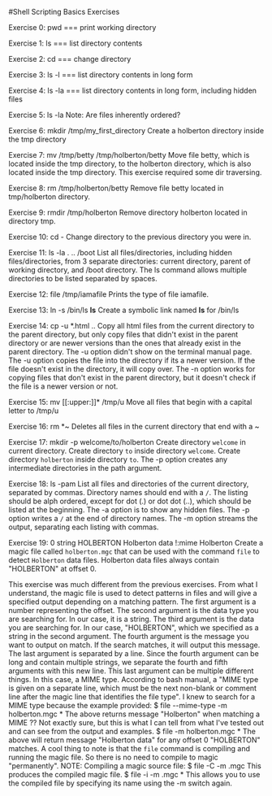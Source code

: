 #Shell Scripting Basics Exercises

Exercise 0:
  pwd === print working directory

Exercise 1:
  ls === list directory contents

Exercise 2:
  cd === change directory

Exercise 3:
  ls -l === list directory contents in long form

Exercise 4:
  ls -la === list directory contents in long form, including hidden files

Exercise 5:
  ls -la
  Note: Are files inherently ordered?

Exercise 6:
  mkdir /tmp/my_first_directory
  Create a holberton directory inside the tmp directory

Exercise 7:
  mv /tmp/betty /tmp/holberton/betty
  Move file betty, which is located inside the tmp directory, to the holberton directory, which is also located inside the tmp directory.
  This exercise required some dir traversing.

Exercise 8:
  rm /tmp/holberton/betty
  Remove file betty located in tmp/holberton directory.

Exercise 9:
  rmdir /tmp/holberton
  Remove directory holberton located in directory tmp.

Exercise 10:
  cd -
  Change directory to the previous directory you were in.

Exercise 11:
  ls -la . .. /boot
  List all files/directories, including hidden files/directories, from 3 separate directories: current directory, parent of working directory, and /boot directory.
  The ls command allows multiple directories to be listed separated by spaces.

Exercise 12:
  file /tmp/iamafile
  Prints the type of file iamafile.

Exercise 13:
  ln -s /bin/ls __ls__
  Create a symbolic link named __ls__ for /bin/ls

Exercise 14:
  cp -u *.html ..
  Copy all html files from the current directory to the parent directory, but only copy files that didn't exist in the parent directory or are newer versions than the ones that already exist in the parent directory.
  The -u option didn't show on the terminal manual page. The -u option copies the file into the directory if its a newer version. If the file doesn't exist in the directory, it will copy over.
  The -n option works for copying files that don't exist in the parent directory, but it doesn't check if the file is a newer version or not.

Exercise 15:
  mv [[:upper:]]* /tmp/u
  Move all files that begin with a capital letter to /tmp/u

Exercise 16:
  rm *~
  Deletes all files in the current directory that end with a ~

Exercise 17:
  mkdir -p welcome/to/holberton
  Create directory `welcome` in current directory. Create directory `to` inside directory `welcome`. Create directory `holberton` inside directory `to`.
  The -p option creates any intermediate directories in the path argument.

Exercise 18:
  ls -pam
  List all files and directories of the current directory, separated by commas. Directory names should end with a `/`. The listing should be alph ordered, except for dot (.) or dot dot (..), which should be listed at the beginning.
  The -a option is to show any hidden files.
  The -p option writes a `/` at the end of directory names.
  The -m option streams the output, separating each listing with commas.

Exercise 19:
  0 string HOLBERTON Holberton data
  !:mime Holberton
  Create a magic file called `holberton.mgc` that can be used with the command `file` to detect `Holberton` data files. Holberton data files always contain "HOLBERTON" at offset 0.

  This exercise was much different from the previous exercises. From what I understand, the magic file is used to detect patterns in files and will give a specified output depending on a matching pattern.
  The first argument is a number representing the offset.
  The second argument is the data type you are searching for. In our case, it is a string.
  The third argument is the data you are searching for. In our case, "HOLBERTON", which we specified as a string in the second argument.
  The fourth argument is the message you want to output on match. If the search matches, it will output this message.
  The last argument is separated by a line. Since the fourth argument can be long and contain multiple strings, we separate the fourth and fifth arguments with this new line. This last argument can be multiple different things. In this case, a MIME type.
  According to bash manual, a "MIME type is given on a separate line, which must be the next non-blank or comment line after the magic line that identifies the file type".
  I knew to search for a MIME type because the example provided:
  $ file --mime-type -m holberton.mgc *
  The above returns message "Holberton" when matching a MIME ?? Not exactly sure, but this is what I can tell from what I've tested out and can see from the output and examples.
  $ file -m holberton.mgc *
  The above will return message "Holberton data" for any offset 0 "HOLBERTON" matches.
  A cool thing to note is that the `file` command is compiling and running the magic file. So there is no need to compile to magic "permanently".
  NOTE: Compiling a magic source file:
  $ file -C -m <filename>.mgc
  This produces the compiled magic file.
  $ file -i -m <filename>.mgc *
  This allows you to use the compiled file by specifying its name using the -m switch again.
